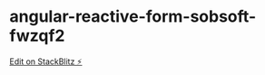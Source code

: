 # angular-reactive-form-sobsoft-fwzqf2

[Edit on StackBlitz ⚡️](https://stackblitz.com/edit/angular-reactive-form-sobsoft-fwzqf2)